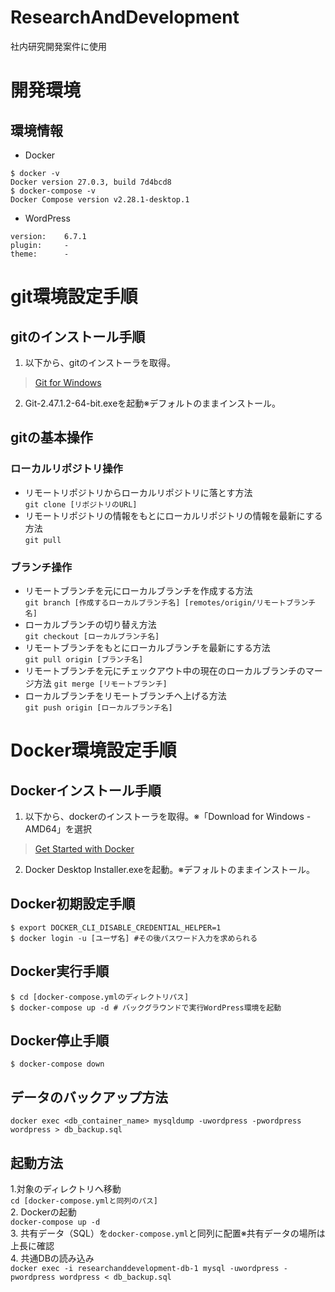 ResearchAndDevelopment
===============
社内研究開発案件に使用
# 開発環境
## 環境情報
- Docker
```
$ docker -v
Docker version 27.0.3, build 7d4bcd8
$ docker-compose -v
Docker Compose version v2.28.1-desktop.1
```
- WordPress
```
version:    6.7.1
plugin:     -
theme:      -
```
# git環境設定手順
## gitのインストール手順
1. 以下から、gitのインストーラを取得。
>[Git for Windows](https://gitforwindows.org/)
2. Git-2.47.1.2-64-bit.exeを起動※デフォルトのままインストール。
## gitの基本操作
### ローカルリポジトリ操作
- リモートリポジトリからローカルリポジトリに落とす方法<br>
```git clone [リポジトリのURL]```
- リモートリポジトリの情報をもとにローカルリポジトリの情報を最新にする方法<br>
```git pull```
### ブランチ操作
- リモートブランチを元にローカルブランチを作成する方法<br>
```git branch [作成するローカルブランチ名] [remotes/origin/リモートブランチ名]```
- ローカルブランチの切り替え方法<br>
```git checkout [ローカルブランチ名]```
- リモートブランチをもとにローカルブランチを最新にする方法<br>
```git pull origin [ブランチ名]```
- リモートブランチを元にチェックアウト中の現在のローカルブランチのマージ方法
```git merge [リモートブランチ]```
- ローカルブランチをリモートブランチへ上げる方法<br>
```git push origin [ローカルブランチ名]```
# Docker環境設定手順
## Dockerインストール手順
1. 以下から、dockerのインストーラを取得。※「Download for Windows - AMD64」を選択
>[Get Started with Docker](https://www.docker.com/get-started/)
2. Docker Desktop Installer.exeを起動。※デフォルトのままインストール。
## Docker初期設定手順
```
$ export DOCKER_CLI_DISABLE_CREDENTIAL_HELPER=1
$ docker login -u [ユーザ名] #その後パスワード入力を求められる
```
## Docker実行手順
```
$ cd [docker-compose.ymlのディレクトリパス]
$ docker-compose up -d # バックグラウンドで実行WordPress環境を起動
```
## Docker停止手順
```
$ docker-compose down
```
## データのバックアップ方法
```docker exec <db_container_name> mysqldump -uwordpress -pwordpress wordpress > db_backup.sql```

## 起動方法
1.対象のディレクトリへ移動<br>
  ```cd [docker-compose.ymlと同列のパス]```<br>
2. Dockerの起動<br>
  ```docker-compose up -d```<br>
3. 共有データ（SQL）を```docker-compose.yml```と同列に配置※共有データの場所は上長に確認<br>
4.  共通DBの読み込み<br>
  ```docker exec -i researchanddevelopment-db-1 mysql -uwordpress -pwordpress wordpress < db_backup.sql```<br>
